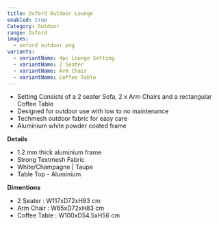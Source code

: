 ```yaml
---
title: Oxford Outdoor Lounge
enabled: true
Category: Outdoor
range: Oxford
images:
  - oxford outdoor.png
variants:
  - variantName: 4pc Lounge Setting
  - variantName: 2 Seater
  - variantName: Arm Chair
  - variantName: Coffee Table
---
```


* Setting Consists of a 2 seater Sofa, 2 x Arm Chairs and a rectangular Coffee Table
* Designed for outdoor use with low to no maintenance
* Techmesh outdoor fabric for easy care
* Aluminium white powder coated frame


**Details**
* 1.2 mm thick aluminium frame
* Strong Textmesh Fabric
* White/Champagne | Taupe
* Table Top - Aluminium


**Dimentions**
* 2 Seater : W117xD72xH83 cm
* Arm Chair : W65xD72xH83 cm
* Coffee Table : W100xD54.5xH56 cm